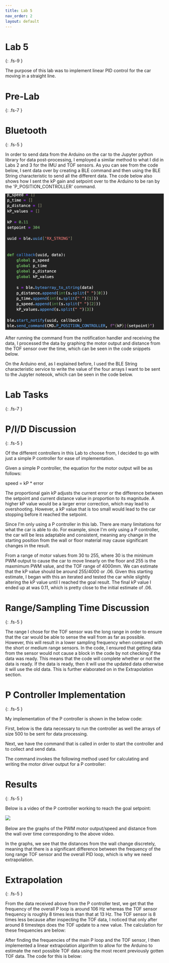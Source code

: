 ```yaml
---
title: Lab 5
nav_order: 2
layout: default
---
```


# Lab 5
{: .fs-9 }

The purpose of this lab was to implement linear PID control for the car moving in a straight line. 

# Pre-Lab
{: .fs-7 }

# Bluetooth
{: .fs-5 }

In order to send data from the Arduino on the car to the Jupyter python library for data post-processing, I employed a similar method to what I did in Labs 2 and 3 for the IMU and TOF sensors. As you can see from the code below, I sent data over by creating a BLE command and then using the BLE String characteristic to send all the different data. The code below also shows how I sent the kP gain and setpoint over to the Arduino to be ran by the 'P_POSITION_CONTROLLER' command. 

![](lab5pics/ble.png)

After running the command from the notification handler and receiving the data, I processed the data by graphing the motor output and distance from the TOF sensor over the time, which can be seen in the code snippets below.

[](lab5pics/dist.png)

[](lab5pics/speed.png)

On the Arduino end, as I explained before, I used the BLE String characteristic service to write the value of the four arrays I want to be sent to the Jupyter noteook, which can be seen in the code below.

[](lab5pics/ard.png)

# Lab Tasks
{: .fs-7 }

# P/I/D Discussion
{: .fs-5 }

Of the different controllers in this Lab to choose from, I decided to go with just a simple P controller for ease of implementation. 

Given a simple P controller, the equation for the motor output will be as follows:

speed = kP * error

The proportional gain kP adjusts the current error or the difference between the setpoint and current distance value in proportion to its magnitude. A higher kP value would be a larger error correction, which may lead to overshooting. However, a kP value that is too small would lead to the car stopping before it reached the setpoint.

Since I'm only using a P controller in this lab. There are many limitations for what the car is able to do. For example, since I'm only using a P controller, the car will be less adaptable and consistent, meaning any change in the starting position from the wall or floor material may cause significant changes in the result. 

From a range of motor values from 30 to 255, where 30 is the minimum PWM output to cause the car to move linearly on the floor and 255 is the maxmimum PWM value, and the TOF range of 4000mm. We can estimate that the kP value should be around 255/4000 or .06. Given this starting estimate, I began with this an iterated and tested the car while slightly altering the kP value until I reached the goal result. The final kP value I ended up at was 0.11, which is pretty close to the initial estimate of .06.

# Range/Sampling Time Discussion
{: .fs-5 }

The range I chose for the TOF sensor was the long range in order to ensure that the car would be able to sense the wall from as far as possible. However, this will result in a lower sampling frequency when compared with the short or medium range sensors. In the code, I ensured that getting data from the sensor would not cause a block in the code by not checking if the data was ready. This means that the code will complete whether or not the data is ready. If the data is ready, then it will use the updated data otherwise it will use the old data. This is further elaborated on in the Extrapolation section.

# P Controller Implementation
{: .fs-5 }

My implementation of the P controller is shown in the below code:

First, below is the data necessary to run the controller as well the arrays of size 500 to be sent for data processing.

[](lab5pics/data.png)

Next, we have the command that is called in order to start the controller and to collect and send data.

[](lab5pics/command.png)

The command invokes the following method used for calculating and writing the motor driver output for a P controller:

[](lab5pics/speedcalc.png)

# Results
{: .fs-5 }

Below is a video of the P controller working to reach the goal setpoint:

[![](https://img.youtube.com/vi/2OkpEoLYIXg/0.jpg)](https://www.youtube.com/watch?v=2OkpEoLYIXg)

Below are the graphs of the PWM motor output/speed and distance from the wall over time corresponding to the above video.

[](lab5pics/dgraph.png)

[](lab5pics/sgraph.png)

In the graphs, we see that the distances from the wall change discretely, meaning that there is a significant difference between the frequency of the long range TOF sensor and the overall PID loop, which is why we need extrapolation.

# Extrapolation
{: .fs-5 }

From the data received above from the P controller test, we get that the frequency of the overall P loop is around 106 Hz whereas the TOF sensor frequency is roughly 8 times less than that at 13 Hz. The TOF sensor is 8 times less because after inspecting the TOF data, I noticed that only after around 8 timesteps does the TOF update to a new value. The calculation for these frequencies are below:

[](lab5pics/freq.png)

After finding the frequencies of the main P loop and the TOF sensor, I then implemented a linear extrapolation algorithm to allow for the Arduino to estimate the next possible TOF data using the most recent previously gotten TOF data. The code for this is below:

[](lab5pics/extra.png)